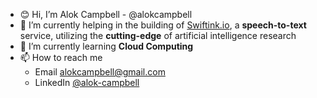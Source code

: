 - 😊 Hi, I’m Alok Campbell - @alokcampbell
- 👀 I’m currently helping in the building of [Swiftink.io](https://swiftink.io), a **speech-to-text** service, utilizing the **cutting-edge** of artificial intelligence research
- 🌳 I’m currently learning **Cloud Computing**
- 📫 How to reach me
  - Email [alokcampbell@gmail.com](mailto:alokcampbell@gmail.com)
  - LinkedIn [@alok-campbell](https://www.linkedin.com/in/alok-campbell/)
